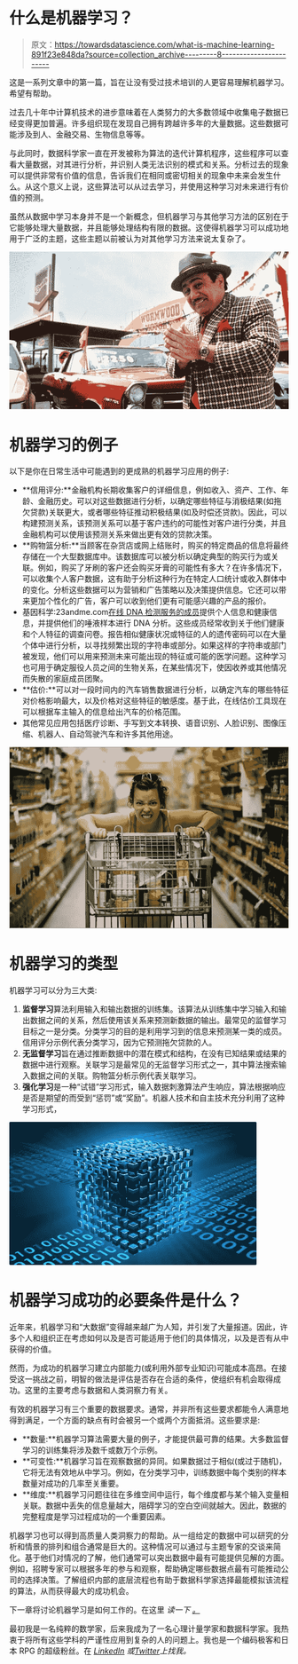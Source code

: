 # 什么是机器学习？

> 原文：<https://towardsdatascience.com/what-is-machine-learning-891f23e848da?source=collection_archive---------8----------------------->

这是一系列文章中的第一篇，旨在让没有受过技术培训的人更容易理解机器学习。希望有帮助。

过去几十年中计算机技术的进步意味着在人类努力的大多数领域中收集电子数据已经变得更加普遍。许多组织现在发现自己拥有跨越许多年的大量数据。这些数据可能涉及到人、金融交易、生物信息等等。

与此同时，数据科学家一直在开发被称为算法的迭代计算机程序，这些程序可以查看大量数据，对其进行分析，并识别人类无法识别的模式和关系。分析过去的现象可以提供非常有价值的信息，告诉我们在相同或密切相关的现象中未来会发生什么。从这个意义上说，这些算法可以从过去学习，并使用这种学习对未来进行有价值的预测。

虽然从数据中学习本身并不是一个新概念，但机器学习与其他学习方法的区别在于它能够处理大量数据，并且能够处理结构有限的数据。这使得机器学习可以成功地用于广泛的主题，这些主题以前被认为对其他学习方法来说太复杂了。

![](img/7a6b6195ebf1f60cdccea8c28dc295c3.png)

# 机器学习的例子

以下是你在日常生活中可能遇到的更成熟的机器学习应用的例子:

*   **信用评分:**金融机构长期收集客户的详细信息，例如收入、资产、工作、年龄、金融历史。可以对这些数据进行分析，以确定哪些特征与消极结果(如拖欠贷款)关联更大，或者哪些特征推动积极结果(如及时偿还贷款)。因此，可以构建预测关系，该预测关系可以基于客户违约的可能性对客户进行分类，并且金融机构可以使用该预测关系来做出更有效的贷款决策。
*   **购物篮分析:**当顾客在杂货店或网上结账时，购买的特定商品的信息将最终存储在一个大型数据库中。该数据库可以被分析以确定典型的购买行为或关联。例如，购买了牙刷的客户还会购买牙膏的可能性有多大？在许多情况下，可以收集个人客户数据，这有助于分析这种行为在特定人口统计或收入群体中的变化。分析这些数据可以为营销和广告策略以及决策提供信息。它还可以带来更加个性化的广告，客户可以收到他们更有可能感兴趣的产品的报价。
*   基因科学:23andme.com[在线 DNA 检测服务的成员](https://www.23andme.com/)提供个人信息和健康信息，并提供他们的唾液样本进行 DNA 分析。这些成员经常收到关于他们健康和个人特征的调查问卷。报告相似健康状况或特征的人的遗传密码可以在大量个体中进行分析，以寻找频繁出现的字符串或部分。如果这样的字符串或部门被发现，他们可以用来预测未来可能出现的特征或可能的医学问题。这种学习也可用于确定服役人员之间的生物关系，在某些情况下，使因收养或其他情况而失散的家庭成员团聚。
*   **估价:**可以对一段时间内的汽车销售数据进行分析，以确定汽车的哪些特征对价格影响最大，以及价格对这些特征的敏感度。基于此，在线估价工具现在可以根据车主输入的信息给出汽车的价格范围。
*   其他常见应用包括医疗诊断、手写到文本转换、语音识别、人脸识别、图像压缩、机器人、自动驾驶汽车和许多其他用途。

![](img/e561250ce3c4ec9d61bff70e8b16a906.png)

# 机器学习的类型

机器学习可以分为三大类:

1.  **监督学习**算法利用输入和输出数据的训练集。该算法从训练集中学习输入和输出数据之间的关系，然后使用该关系来预测新数据的输出。最常见的监督学习目标之一是分类。分类学习的目的是利用学习到的信息来预测某一类的成员。信用评分示例代表分类学习，因为它预测拖欠贷款的人。
2.  **无监督学习**旨在通过推断数据中的潜在模式和结构，在没有已知结果或结果的数据中进行观察。关联学习是最常见的无监督学习形式之一，其中算法搜索输入数据之间的关联。购物篮分析示例代表关联学习。
3.  **强化学习**是一种“试错”学习形式，输入数据刺激算法产生响应，算法根据响应是否是期望的而受到“惩罚”或“奖励”。机器人技术和自主技术充分利用了这种学习形式，

![](img/6969945a33db4bfe908ac4491de6d8a6.png)

# 机器学习成功的必要条件是什么？

近年来，机器学习和“大数据”变得越来越广为人知，并引发了大量报道。因此，许多个人和组织正在考虑如何以及是否可能适用于他们的具体情况，以及是否有从中获得的价值。

然而，为成功的机器学习建立内部能力(或利用外部专业知识)可能成本高昂。在接受这一挑战之前，明智的做法是评估是否存在合适的条件，使组织有机会取得成功。这里的主要考虑与数据和人类洞察力有关。

有效的机器学习有三个重要的数据要求。通常，并非所有这些要求都能令人满意地得到满足，一个方面的缺点有时会被另一个或两个方面抵消。这些要求是:

*   **数量:**机器学习算法需要大量的例子，才能提供最可靠的结果。大多数监督学习的训练集将涉及数千或数万个示例。
*   **可变性:**机器学习旨在观察数据的异同。如果数据过于相似(或过于随机)，它将无法有效地从中学习。例如，在分类学习中，训练数据中每个类别的样本数量对成功的几率至关重要。
*   **维度:**机器学习问题往往在多维空间中运行，每个维度都与某个输入变量相关联。数据中丢失的信息量越大，阻碍学习的空白空间就越大。因此，数据的完整程度是学习过程成功的一个重要因素。

机器学习也可以得到高质量人类洞察力的帮助。从一组给定的数据中可以研究的分析和情景的排列和组合通常是巨大的。这种情况可以通过与主题专家的交谈来简化。基于他们对情况的了解，他们通常可以突出数据中最有可能提供见解的方面。例如，招聘专家可以根据多年的参与和观察，帮助确定哪些数据点最有可能推动公司的选择决策。了解组织内部的底层流程也有助于数据科学家选择最能模拟该流程的算法，从而获得最大的成功机会。

下一章将讨论机器学习是如何工作的。在这里 *读一下* [*。*](/how-does-machine-learning-work-6dd97f2be46c)

最初我是一名纯粹的数学家，后来我成为了一名心理计量学家和数据科学家。我热衷于将所有这些学科的严谨性应用到复杂的人的问题上。我也是一个编码极客和日本 RPG 的超级粉丝。在 [*LinkedIn*](https://www.linkedin.com/in/keith-mcnulty/) *或*[*Twitter*](https://twitter.com/dr_keithmcnulty)*上找我。*